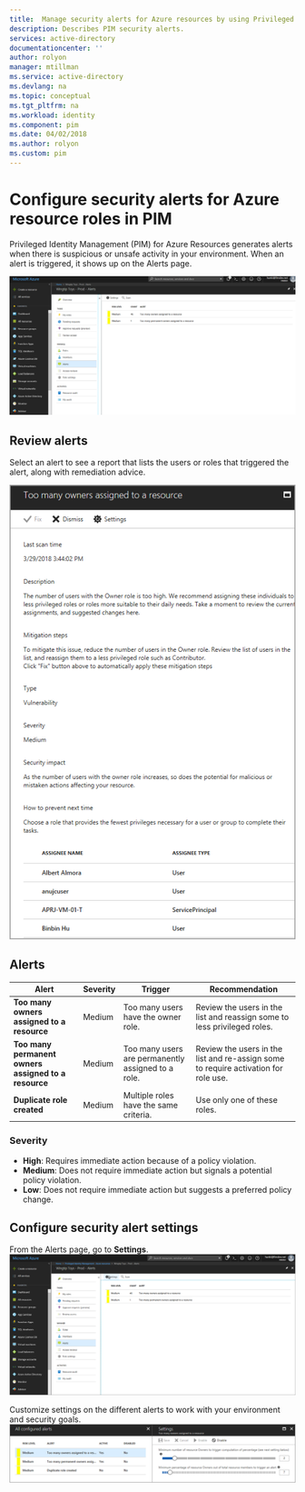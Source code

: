 ```yaml
---
title:  Manage security alerts for Azure resources by using Privileged Identity Management | Microsoft Docs
description: Describes PIM security alerts.
services: active-directory
documentationcenter: ''
author: rolyon
manager: mtillman
ms.service: active-directory
ms.devlang: na
ms.topic: conceptual
ms.tgt_pltfrm: na
ms.workload: identity
ms.component: pim
ms.date: 04/02/2018
ms.author: rolyon
ms.custom: pim
---
```


# Configure security alerts for Azure resource roles in PIM
Privileged Identity Management (PIM) for Azure Resources generates alerts when there is suspicious or unsafe activity in your environment. When an alert is triggered, it shows up on the Alerts page. 

![Alerts page](media/azure-pim-resource-rbac/RBAC-alerts-home.png)

## Review alerts
Select an alert to see a report that lists the users or roles that triggered the alert, along with remediation advice.

![Alert report](media/azure-pim-resource-rbac/rbac-alert-info.png)

## Alerts
| Alert | Severity | Trigger | Recommendation |
| --- | --- | --- | --- |
| **Too many owners assigned to a resource** |Medium |Too many users have the owner role. |Review the users in the list and reassign some to less privileged roles. |
| **Too many permanent owners assigned to a resource** |Medium |Too many users are permanently assigned to a role. |Review the users in the list and re-assign some to require activation for role use. |
| **Duplicate role created** |Medium |Multiple roles have the same criteria. |Use only one of these roles. |


### Severity
* **High**: Requires immediate action because of a policy violation. 
* **Medium**: Does not require immediate action but signals a potential policy violation.
* **Low**: Does not require immediate action but suggests a preferred policy change.

## Configure security alert settings
From the Alerts page, go to **Settings**.
![Settings](media/azure-pim-resource-rbac/rbac-navigate-settings.png)

Customize settings on the different alerts to work with your environment and security goals.
![Customize settings](media/azure-pim-resource-rbac/rbac-alert-settings.png)
